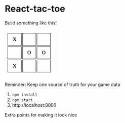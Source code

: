 # React-tac-toe

Build something like this!

![Tic-tac-toe Game](https://github.com/BranchMetrics/web-pair/blob/master/objective.png?raw=true)

Reminder: Keep one source of truth for your game data

1. `npm install`
2. `npm start`
3. http://localhost:8000

Extra points for making it look nice
